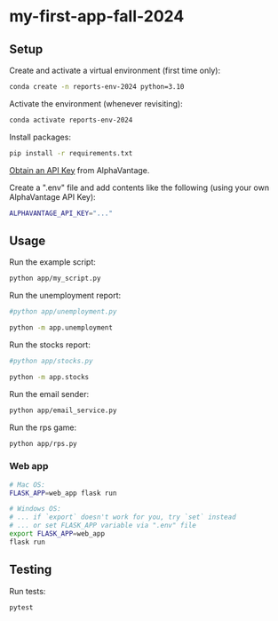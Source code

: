 # my-first-app-fall-2024

## Setup

Create and activate a virtual environment (first time only):

```sh
conda create -n reports-env-2024 python=3.10
```

Activate the environment (whenever revisiting):

```sh
conda activate reports-env-2024
```

Install packages:

```sh
pip install -r requirements.txt
```

[Obtain an API Key](https://www.alphavantage.co/support/#api-key) from AlphaVantage.

Create a ".env" file and add contents like the following (using your own AlphaVantage API Key):

```sh
ALPHAVANTAGE_API_KEY="..."
```

## Usage 

Run the example script:

```sh
python app/my_script.py
```

Run the unemployment report:

```sh
#python app/unemployment.py

python -m app.unemployment
```

Run the stocks report:

```sh
#python app/stocks.py

python -m app.stocks
```

Run the email sender:

```sh
python app/email_service.py
```

Run the rps game:
```sh
python app/rps.py
```

### Web app

```sh
# Mac OS:
FLASK_APP=web_app flask run

# Windows OS:
# ... if `export` doesn't work for you, try `set` instead
# ... or set FLASK_APP variable via ".env" file
export FLASK_APP=web_app
flask run
```

## Testing

Run tests:

```sh
pytest
```

